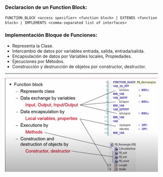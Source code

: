 ### Declaracion de un Function Block:
```iecst
FUNCTION_BLOCK <access specifier> <function block> | EXTENDS <function block> | IMPLEMENTS <comma-separated list of interfaces>
```
### Implementación Bloque de Funciones:
- Representa la Clase.
- Intercambio de datos por variables entrada, salida, entrada/salida.
- Encapsulación de datos por Variables locales, Propiedades.
- Ejecuciones por Métodos.
- Construcción y destrucción de objetos por constructor, destructor.
***

![Function_Block](../imagenes/Function_Block.png)